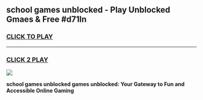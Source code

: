 
## school games unblocked - Play Unblocked Gmaes & Free #d71ln
<h3>
<a href="https://premium.freeplayer.one?title=school_games_unblocked&ref=03M">CLICK TO PLAY</a></h3>
<hr>

<h3>
<a href="https://premium.freeplayer.one?title=school_games_unblocked&ref=03M">CLICK 2 PLAY</a>
  
</h3>

<a href="https://premium.freeplayer.one?title=school_games_unblocked&ref=03M"><img src="https://clearcache.store/games.png"></a>


**school games unblocked games unblocked: Your Gateway to Fun and Accessible Online Gaming**
